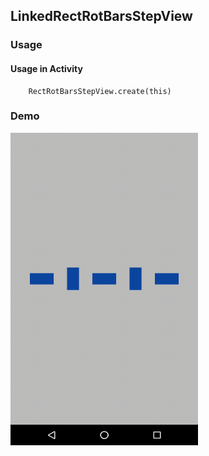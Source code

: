 ## LinkedRectRotBarsStepView

### Usage

#### Usage in Activity

```
    RectRotBarsStepView.create(this)
```

### Demo

<img src="https://github.com/Anwesh43/LinkedRectRotBarsStepView/blob/master/demo/rectrotbarsstepview.gif" width="300px" height="500px">